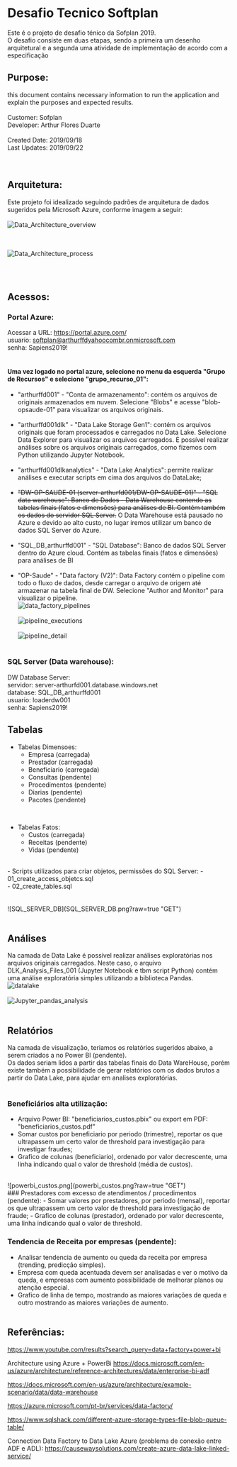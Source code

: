 # Desafio Tecnico Softplan
Este é o projeto de desafio ténico da Sofplan 2019.<br />
O desafio consiste em duas etapas, sendo a primeira um desenho arquitetural e a segunda uma atividade de implementação de acordo com a especificação <br />

## Purpose: 
  this document contains necessary information to run the application and explain the purposes and expected results.<br />
<br />
Customer: Sofplan <br />
Developer: Arthur Flores Duarte <br />
<br />
Created Date: 2019/09/18 <br />
Last Updates:  2019/09/22 <br />
<br /><br />

## Arquitetura:
Este projeto foi idealizado seguindo padrões de arquitetura de dados sugeridos pela Microsoft Azure, conforme imagem a seguir:<br /><br />
![Data_Architecture_overview](Data_Architecture_overview.jpg?raw=true "GET")

<br /><br />
![Data_Architecture_process](Data_Architecture_process.jpg?raw=true "GET")

<br /><br />

## Acessos:

### Portal Azure:
Acessar a URL: https://portal.azure.com/ <br />
usuario: softplan@arthurffdyahoocombr.onmicrosoft.com  <br />
senha: Sapiens2019! <br /><br />

#### Uma vez logado no portal azure, selecione no menu da esquerda "Grupo de Recursos" e selecione "grupo_recurso_01":
- "arthurffd001" - "Conta de armazenamento": contém os arquivos de originais armazenados em nuvem. Selecione "Blobs" e acesse "blob-opsaude-01" para visualizar os arquivos originais. <br /><br />
- "arthurffd001dlk" - "Data Lake Storage Gen1": contém os arquivos originais que foram processados e carregados no Data Lake. Selecione Data Explorer para visualizar os arquivos carregados. É possível realizar análises sobre os arquivos originais carregados, como fizemos com Python utilizando Jupyter Notebook.<br /><br />
- "arthurffd001dlkanalytics" - "Data Lake Analytics": permite realizar análises e executar scripts em cima dos arquivos do DataLake; <br /><br />
- ~~"DW-OP-SAUDE-01 (server-arthurfd001/DW-OP-SAUDE-01)" - "SQL data warehouse": Banco de Dados - Data Warehouse contendo as tabelas finais (fatos e dimensões) para análises de BI. Contém também os dados do servidor SQL Server.~~  O Data Warehouse está pausado no Azure e devido ao alto custo, no lugar iremos utilizar um banco de dados SQL Server do Azure.<br /><br />
- "SQL_DB_arthurffd001" - "SQL Database": Banco de dados SQL Server dentro do Azure cloud. Contém as tabelas finais (fatos e dimensões) para análises de BI
<br /><br />
- "OP-Saude" - "Data factory (V2)": Data Factory contém o pipeline com todo o fluxo de dados, desde carregar o arquivo de origem até armazenar na tabela final de DW. Selecione "Author and Monitor" para visualizar o pipeline. <br />
![data_factory_pipelines](data_factory_pipelines.png?raw=true "GET")<br/><br />
![pipeline_executions](pipeline_executions.png?raw=true "GET")<br/><br />
![pipeline_detail](pipeline_detail.png?raw=true "GET")
<br /><br />

### SQL Server (Data warehouse):
DW Database Server:<br />
servidor: server-arthurfd001.database.windows.net<br />
database: SQL_DB_arthurffd001 <br />
usuario: loaderdw001 <br />
senha:  Sapiens2019! <br />

## Tabelas
- Tabelas Dimensoes:<br />
	- Empresa (carregada)
	- Prestador (carregada)
	- Beneficiario (carregada)
	- Consultas (pendente)
	- Procedimentos (pendente)
	- Diarias (pendente)
	- Pacotes (pendente)
 <br />
 
- Tabelas Fatos:<br />
	- Custos (carregada)
	- Receitas (pendente) 
	- Vidas  (pendente)

<br />
- Scripts utilizados para criar objetos, permissões do SQL Server:
	- 01_create_access_objetcs.sql <br />
	- 02_create_tables.sql  <br />
<br /><br />
![SQL_SERVER_DB](SQL_SERVER_DB.png?raw=true "GET")
<br /><br />

## Análises
Na camada de Data Lake é possível realizar análises exploratórias nos arquivos originais carregados. 
Neste caso, o arquivo DLK_Analysis_Files_001 (Jupyter Notebook e tbm script Python) contém uma análise exploratória simples utilizando a biblioteca Pandas.
<br />
![datalake](datalake.png?raw=true "GET")
<br /><br />
![Jupyter_pandas_analysis](Jupyter_pandas_analysis.png?raw=true "GET")
<br /><br />

## Relatórios
Na camada de visualização, teriamos os relatórios sugeridos abaixo, a serem criados a no Power BI (pendente).<br />
Os dados seriam lidos a partir das tabelas finais do Data WareHouse, porém existe também a possibilidade de gerar relatórios com os dados brutos a partir do Data Lake, para ajudar em analises exploratórias.<br />
<br />

### Beneficiários alta utilização:
- Arquivo Power BI: "beneficiarios_custos.pbix" ou  export em PDF: "beneficiarios_custos.pdf"
- Somar custos por beneficiario por periodo (trimestre), reportar os que ultrapassem um certo valor de threshold para investigação para investigar fraudes;
- Grafico de colunas (beneficiario), ordenado por valor decrescente, uma linha indicando qual o valor de threshold (média de custos).
<br />
![powerbi_custos.png](powerbi_custos.png?raw=true "GET")
<br />
### Prestadores com excesso de atendimentos / procedimentos (pendente):
- Somar valores por prestadores, por periodo (mensal), reportar os que ultrapassem um certo valor de threshold para investigação de fraude;
- Grafico de colunas (prestador), ordenado por valor decrescente, uma linha indicando qual o valor de threshold.

### Tendencia de Receita por empresas (pendente):
- Analisar tendencia de aumento ou queda da receita por empresa (trending, predicção simples). 
- Empresa com queda acentuada devem ser analisadas e ver o motivo da queda, e empresas com aumento possibilidade de melhorar planos ou atenção especial.
- Grafico de linha de tempo, mostrando as maiores variações de queda e outro mostrando as maiores variações de aumento.
<br /><br />

## Referências:
https://www.youtube.com/results?search_query=data+factory+power+bi

Architecture using Azure + PowerBi
https://docs.microsoft.com/en-us/azure/architecture/reference-architectures/data/enterprise-bi-adf

https://docs.microsoft.com/en-us/azure/architecture/example-scenario/data/data-warehouse

https://azure.microsoft.com/pt-br/services/data-factory/

https://www.sqlshack.com/different-azure-storage-types-file-blob-queue-table/

Connection Data Factory to Data Lake Azure (problema de conexão entre ADF e ADL):
https://causewaysolutions.com/create-azure-data-lake-linked-service/
